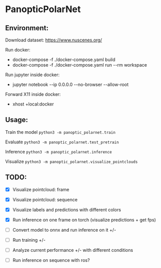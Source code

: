 # PanopticPolarNet

## Environment:

Download dataset: https://www.nuscenes.org/

Run docker:
- docker-compose -f ./docker-compose.yaml build
- docker-compose -f ./docker-compose.yaml run --rm workspace 

Run jupyter inside docker:
- jupyter notebook --ip 0.0.0.0 --no-browser --allow-root

Forward X11 inside docker:
- xhost +local:docker

## Usage:

Train the model
`python3 -m panoptic_polarnet.train` 

Evaluate
`python3 -m panoptic_polarnet.test_pretrain` 

Inference
`python3 -m panoptic_polarnet.inference` 

Visualize
`python3 -m panoptic_polarnet.visualize_pointclouds` 


## TODO:

- [x] Visualize pointcloud: frame
- [x] Visualize pointcloud: sequence
- [x] Visualize labels and predictions with different colors
- [x] Run inference on one frame on torch (visualize predictions + get fps)
- [ ] Convert model to onnx and run inference on it +/-
- [ ] Run training +/-
- [ ] Analyze current performance +/- with different conditions

- [ ] Run inference on sequence with ros?

